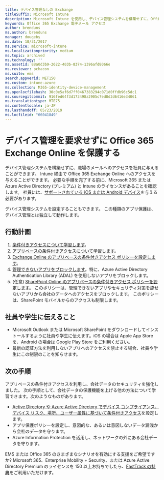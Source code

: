 ```yaml
---
title: デバイス管理なしの Exchange
titleSuffix: Microsoft Intune
description: Microsoft Intune を使用し、デバイス管理システムを構築せずに、Office 365 Exchange Online 電子メールへのアクセスを社員に与えます。
keywords: Office 365 Exchange 電子メール アクセス
author: brenduns
ms.author: brenduns
manager: dougeby
ms.date: 10/31/2017
ms.service: microsoft-intune
ms.localizationpriority: medium
ms.topic: archived
ms.technology: ''
ms.assetid: 88a0d3b9-2622-403b-8374-1396afd8066e
ms.reviewer: pchacon
ms.suite: ems
search.appverid: MET150
ms.custom: intune-azure
ms.collection: M365-identity-device-management
ms.openlocfilehash: 30c0e5af6d7ff0467383294c071d0ffdb96c5dc1
ms.sourcegitcommit: 916fed64f3d173498a2905c7ed8d2d6416e34061
ms.translationtype: MTE75
ms.contentlocale: ja-JP
ms.lasthandoff: 05/23/2019
ms.locfileid: "66041849"
---
```

# <a name="protect-office-365-exchange-online-without-requiring-device-management"></a>デバイス管理を要求せずに Office 365 Exchange Online を保護する

デバイス管理システムを構築せずに、職場のメールへのアクセスを社員に与えることができます。 Intune 経由で Office 365 Exchange Online へのアクセスを与えることができます。 必要な手順を完了する前に、Microsoft 365 または Azure Active Directory (プレミアム) と Intune のライセンスがあることを確認します。 社員には、[サポートされている iOS または Android デバイス](supported-devices-browsers.md)を与える必要があります。 

デバイス管理システムを設定することもできます。 この種類のアプリ保護は、デバイス管理とは独立して動作します。 

## <a name="action-plan"></a>行動計画

1. [条件付きアクセスについて学習します](conditional-access.md)。 
2. [アプリベースの条件付きアクセスについて学習します](app-based-conditional-access-intune.md)。
3. [Exchange Online のアプリベースの条件付きアクセス ポリシーを設定します](app-based-conditional-access-intune-create.md)。
4. [管理できないアプリをブロックします](app-modern-authentication-block.md)。特に、Azure Active Directory Authentication Library (ADAL) を使用しないアプリをブロックします。
5. (任意) [SharePoint Online のアプリベースの条件付きアクセス ポリシーを設定します](app-based-conditional-access-intune-create.md)。 このポリシーは、管理できないアプリやセキュリティ対策を施せないアプリから会社のデータへのアクセスをブロックします。 このポリシーは、SharePoint モバイルからのアクセスも制限します。 

## <a name="what-to-tell-employees-and-students"></a>社員や学生に伝えること

* Microsoft Outlook または Microsoft SharePoint をダウンロードしてインストールするように社員や学生に伝えます。iOS の場合は Apple App Store を、Android の場合は Google Play Store をご利用ください。 
* 最新の認証方法を利用しないアプリへのアクセスを禁止する場合、社員や学生にこの制限のことを知らせます。 

## <a name="next-steps"></a>次の手順

アプリベースの条件付きアクセスを利用し、会社データのセキュリティを強化しました。 次の手順として、会社データの保護機能を上げる他の方法について学習できます。次のようなものがあります。 

* [Active Directory や Azure Active Directory でデバイス コンプライアンス、デバイス リスク、場所、ユーザー属性に基づいて条件付きアクセス](https://docs.microsoft.com/azure/active-directory/active-directory-conditional-access-azure-portal)を設定します。  
* アプリ保護ポリシーを設定し、意図的な、あるいは意図しないデータ漏洩から会社のデータを守ります。 
* Azure Information Protection を活用し、ネットワークの外にある会社データを守ります。 

EMS または Office 365 のさまざまなシナリオを有効にする支援をご希望ですか? Microsoft 365、Enterprise Mobility + Security、または Azure Active Directory Premium のライセンスを 150 以上お持ちでしたら、[FastTrack の特典](https://docs.microsoft.com/enterprise-mobility-security/solutions/enterprise-mobility-fasttrack-program)をご利用いただけます。 
